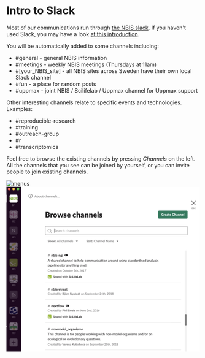 # Intro to Slack

Most of our communications run through [the NBIS slack][nbis-slack]. If you haven't used
Slack, you may have a look [at this introduction][intro-slack]. 

You will be automatically added to some channels including:
- #general - general NBIS information
- #meetings - weekly NBIS meetings (Thursdays at 11am)
- #[your_NBIS_site] - all NBIS sites across Sweden have their own local Slack channel
- #fun - a place for random posts
- #uppmax - joint NBIS / Scilifelab / Uppmax channel for Uppmax support

Other interesting channels relate to specific events and technologies. Examples:
- #reproducible-research
- #training
- #outreach-group
- #r
- #transcriptomics

Feel free to browse the existing channels by pressing *Channels* on the left. All the channels
that you see can be joined by yourself, or you can invite people to join existing channels.

![menus](menus.png)
![channels preview](channels.png)

[intro-slack]: https://get.slack.help/hc/en-us/sections/360000110083-Intro-to-Slack
[nbis-slack]: https://nbisweden.slack.com  

